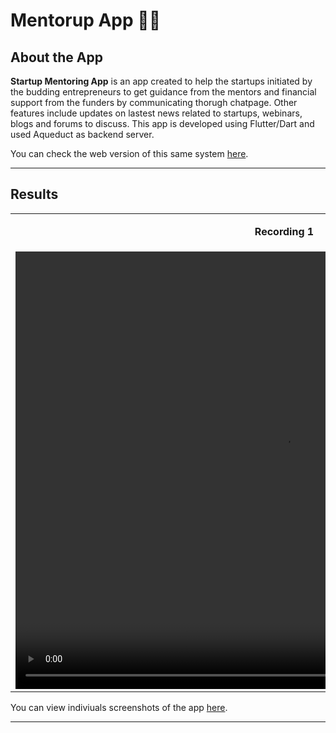 # Mentorup App 👨‍🏫 

## <a name="system">About the App</a>

**Startup Mentoring App** is an app created to help the startups initiated by the budding entrepreneurs to get guidance from the mentors and financial support from the funders by communicating thorugh chatpage. Other features include updates on lastest news related to startups, webinars, blogs and forums to discuss. This app is developed using Flutter/Dart and used Aqueduct as backend server.

You can check the web version of this same system [here](https://github.com/ekta18/Startup-Mentoring-Website).

---

## <a name="Results">Results</a>

<table>
     <tr>
       <td><p align="center"><b>Recording 1</b></p></td>
      <td><p align="center"><b>Recording 2</b></p></td>
   </tr>
     <tr>
      <td>
          <video width="860" height="700" controls>
                <source src="assets/videos/App_Recording_1.mp4" type="video/mp4">
          </video> 
      </td>
      <td>
          <video width="860" height="700" controls>
                <source src="assets/videos/App_Recording_2.mp4" type="video/mp4">
          </video> 
      </td>
   </tr>
</table>

You can view indiviuals screenshots of the app [here](https://github.com/ekta18/Mentorup/tree/main/assets/results).

---